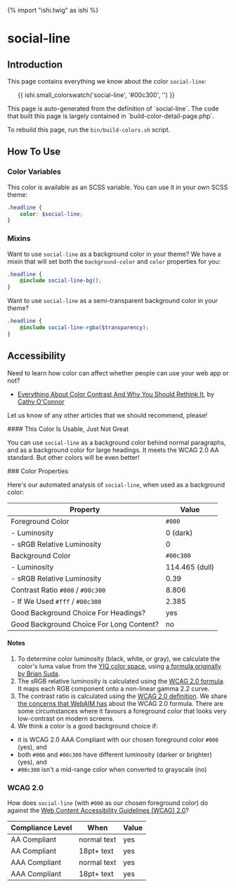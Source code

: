 {% import "ishi.twig" as ishi %}
# social-line

## Introduction

This page contains everything we know about the color `social-line`:

<div class="grid">
    <div class="cell">
        <div class="swatch">
            <ul>
                {{ ishi.small_colorswatch('social-line', '#00c300', '') }}
            </ul>
        </div>
    </div>
</div>

<div class="callout attention" markdown="1">
This page is auto-generated from the definition of `social-line`. The code that built this page is largely contained in `build-color-detail-page.php`.

To rebuild this page, run the `bin/build-colors.sh` script.
</div>

## How To Use

### Color Variables

This color is available as an SCSS variable. You can use it in your own SCSS theme:

```scss
.headline {
    color: $social-line;
}
```

### Mixins

Want to use `social-line` as a background color in your theme? We have a mixin that will set both the `background-color` and `color` properties for you:

```scss
.headline {
    @include social-line-bg();
}
```

Want to use `social-line` as a semi-transparent background color in your theme?

```scss
.headline {
    @include social-line-rgba($transparency);
}
```

## Accessibility

Need to learn how color can affect whether people can use your web app or not?

* [Everything About Color Contrast And Why You Should Rethink It](https://www.smashingmagazine.com/2014/10/color-contrast-tips-and-tools-for-accessibility/), by [Cathy O'Connor](http://www.twitter.com/cagocon)

Let us know of any other articles that we should recommend, please!
<div class="callout warning" markdown="1">
#### This Color Is Usable, Just Not Great

You can use `social-line` as a background color behind normal paragraphs, and as a background color for large headings. It meets the WCAG 2.0 AA standard. But other colors will be even better!
</div>
### Color Properties

Here's our automated analysis of `social-line`, when used as a background color:

Property | Value
---------|------
Foreground Color | `#000`
- Luminosity | 0 (dark)
- sRGB Relative Luminosity | 0
Background Color | `#00c300`
- Luminosity | 114.465 (dull)
- sRGB Relative Luminosity | 0.39
Contrast Ratio `#000` / `#00c300` | 8.806
- If We Used `#fff` / `#00c300` | 2.385
Good Background Choice For Headings? | yes
Good Background Choice For Long Content? | no

#### Notes

1. To determine color luminosity (black, white, or gray), we calculate the color's luma value from the [YIQ color space](https://en.wikipedia.org/wiki/YIQ), using [a formula originally by Brian Suda](https://24ways.org/2010/calculating-color-contrast/).
1. The sRGB relative luminosity is calculated using the [WCAG 2.0 formula](https://www.w3.org/TR/WCAG20/#relativeluminancedef). It maps each RGB component onto a non-linear gamma 2.2 curve.
1. The contrast ratio is calculated using the [WCAG 2.0 definition](https://www.w3.org/TR/2008/REC-WCAG20-20081211/#contrast-ratiodef). We share [the concerns that WebAIM has](http://webaim.org/blog/wcag-2-1-feedback/) about the WCAG 2.0 formula. There are some circumstances where it favours a foreground color that looks very low-contrast on modern screens.
1. We think a color is a good background choice if:
  - it is WCAG 2.0 AAA Compliant with our chosen foreground color `#000` (yes), and
  - both `#000` and `#00c300` have different luminosity (darker or brighter) (yes), and
  - `#00c300` isn't a mid-range color when converted to grayscale (no)

### WCAG 2.0

How does `social-line` (with `#000` as our chosen foreground color) do against the [Web Content Accessibility Guidelines (WCAG) 2.0](https://www.w3.org/TR/WCAG20/)?

Compliance Level | When | Value
-----------------|------|------
AA Compliant | normal text | yes
AA Compliant | 18pt+ text | yes
AAA Compliant | normal text | yes
AAA Compliant | 18pt+ text | yes